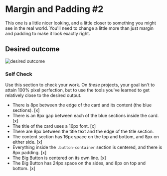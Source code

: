 # Margin and Padding #2

This one is a little nicer looking, and a little closer to something you might see in the real world. You'll need to change a little more than just margin and padding to make it look exactly right.

## Desired outcome
![desired outcome](./desired-outcome.png)

### Self Check
Use this section to check your work. On _these_ projects, your goal isn't to attain 100% pixel perfection, but to use the tools you've learned to get relatively close to the desired output.

- There is 8px between the edge of the card and its content (the blue sections). [x]
- There is an 8px gap between each of the blue sections inside the card. [x]
- The title of the card uses a 16px font. [x]
- There are 8px between the title text and the edge of the title section.
- The content section has 16px space on the top and bottom, and 8px on either side. [x]
- Everything inside the `.button-container` section is centered, and there is 8px padding. [x]
- The Big Button is centered on its own line. [x]
- The Big Button has 24px space on the sides, and 8px on top and bottom. [x]